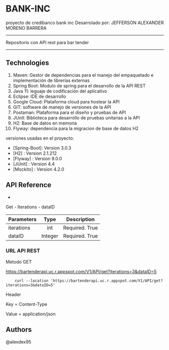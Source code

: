 # BANK-INC
proyecto de credibanco bank inc
Desarrolado por: JEFFERSON ALEXANDER MORENO BARRERA
***********************************************************************************************************************************
Repositorio con API rest para bar tender
******************************
## Technologies

1.  Maven: Gestor de dependencias para el manejo del empaquetado e implementación de librerías externas
2.  Spring Boot: Modulo de spring para el desarrollo de la API REST 
3.  Java 11: leguaje de codificación del aplicativo
4.  Eclipse: IDE de desarrollo
5.  Google Cloud: Plataforma cloud para hostear la API
6.  GIT: software de manejo de versiones de la API
7.  Postaman: Plataforma para el diseño y pruebas de API
8.  JUnit: Biblioteca para desarrollo de pruebas unitarias a la API
9.  H2: Base de datos en memoria
10. Flyway: dependencia para la migracion de base de datos H2


versiones usadas en el proyecto:
* [Spring-Boot]: Version 3.0.3 
* [H2] : Version 2.1.212 
* [Flyway] : Version 9.0.0
* [JUnit] : Version 4.4
* [Mockito] : Version ‎4.2.0

## API Reference
*
Get - Iterations - dataID

|  Parameters  |    Type     | Description     |
| -----        |     :---:   |     :---:       |
|  iterations  | int         | Required. True  |
|    dataID    | Integer     | Required. True  |


### URL API REST

Metodo GET

https://bartenderapi.uc.r.appspot.com/V1/API/get?iterations=3&dataID=5

```curl
    curl --location 'https://bartenderapi.uc.r.appspot.com/V1/API/get?iterations=3&dataID=5'
```

Header

Key = Content-Type 

Value = application/json

## Authors
@alexdex95
